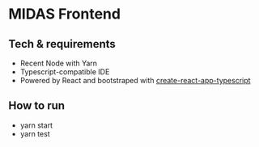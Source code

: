 # MIDAS Frontend

## Tech & requirements

* Recent Node with Yarn
* Typescript-compatible IDE
* Powered by React and bootstraped with [create-react-app-typescript](https://github.com/wmonk/create-react-app-typescript/tree/master/template)

## How to run

* yarn start
* yarn test

